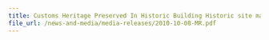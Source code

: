 ```yaml
---
title: Customs Heritage Preserved In Historic Building Historic site marker for former Custom House 
file_url: /news-and-media/media-releases/2010-10-08-MR.pdf
---
```

